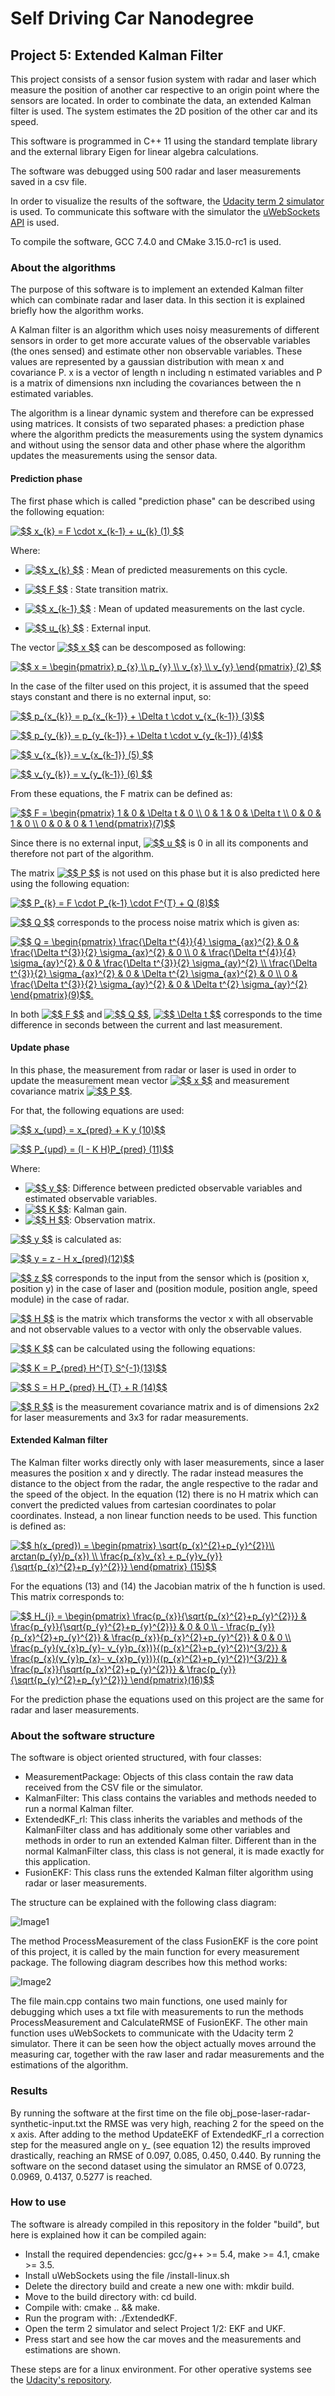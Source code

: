 # Self Driving Car Nanodegree 

## Project 5: Extended Kalman Filter

This project consists of a sensor fusion system with radar and laser which measure the position of another car respective to an origin point where the sensors are located. In order to combinate the data, an extended Kalman filter is used. The system estimates the 2D position of the other car and its speed. 

This software is programmed in C++ 11 using the standard template library and the external library Eigen for linear algebra calculations. 

The software was debugged using 500 radar and laser measurements saved in a csv file. 

In order to visualize the results of the software, the [ Udacity term 2 simulator ](https://github.com/udacity/self-driving-car-sim) is used. To communicate this software with the simulator the [uWebSockets API](https://github.com/uNetworking/uWebSockets) is used. 

To compile the software, GCC 7.4.0 and CMake 3.15.0-rc1 is used.

### About the algorithms

The purpose of this software is to implement an extended Kalman filter which can combinate radar and laser data. In this section it is explained briefly how the algorithm works.

A Kalman filter is an algorithm which uses noisy measurements of different sensors in order to get more accurate values of the observable variables (the ones sensed) and estimate other non observable variables. These values are represented by a gaussian distribution with mean x and covariance P. x is a vector of length n including n estimated variables and P is a matrix of dimensions nxn including the covariances between the n estimated variables.

The algorithm is a linear dynamic system and therefore can be expressed using matrices. It consists of two separated phases: a prediction phase where the algorithm predicts the measurements using the system dynamics and without using the sensor data and other phase where the algorithm updates the measurements using the sensor data. 

#### Prediction phase

The first phase which is called "prediction phase" can be described using the following equation:

<a href="https://www.codecogs.com/eqnedit.php?latex=$$&space;x_{k}&space;=&space;F&space;\cdot&space;x_{k-1}&space;&plus;&space;u_{k}&space;(1)&space;$$" target="_blank"><img src="https://latex.codecogs.com/gif.latex?$$&space;x_{k}&space;=&space;F&space;\cdot&space;x_{k-1}&space;&plus;&space;u_{k}&space;(1)&space;$$" title="$$ x_{k} = F \cdot x_{k-1} + u_{k} (1) $$" /></a>

Where:
- <a href="https://www.codecogs.com/eqnedit.php?latex=\inline&space;$$&space;x_{k}&space;$$" target="_blank"><img src="https://latex.codecogs.com/gif.latex?\inline&space;$$&space;x_{k}&space;$$" title="$$ x_{k} $$" /></a> : Mean of predicted measurements on this cycle.

- <a href="https://www.codecogs.com/eqnedit.php?latex=\inline&space;$$&space;F&space;$$" target="_blank"><img src="https://latex.codecogs.com/gif.latex?\inline&space;$$&space;F&space;$$" title="$$ F $$" /></a> : State transition matrix.

- <a href="https://www.codecogs.com/eqnedit.php?latex=\inline&space;$$&space;x_{k-1}&space;$$" target="_blank"><img src="https://latex.codecogs.com/gif.latex?\inline&space;$$&space;x_{k-1}&space;$$" title="$$ x_{k-1} $$" /></a> : Mean of updated measurements on the last cycle.
- <a href="https://www.codecogs.com/eqnedit.php?latex=\inline&space;$$&space;u_{k}&space;$$" target="_blank"><img src="https://latex.codecogs.com/gif.latex?\inline&space;$$&space;u_{k}&space;$$" title="$$ u_{k} $$" /></a> : External input.

The vector <a href="https://www.codecogs.com/eqnedit.php?latex=\inline&space;$$&space;x&space;$$" target="_blank"><img src="https://latex.codecogs.com/gif.latex?\inline&space;$$&space;x&space;$$" title="$$ x $$" /></a> can be descomposed as following: 

<a href="https://www.codecogs.com/eqnedit.php?latex=$$&space;x&space;=&space;\begin{pmatrix}&space;p_{x}&space;\\&space;p_{y}&space;\\&space;v_{x}&space;\\&space;v_{y}&space;\end{pmatrix}&space;(2)&space;$$" target="_blank"><img src="https://latex.codecogs.com/gif.latex?$$&space;x&space;=&space;\begin{pmatrix}&space;p_{x}&space;\\&space;p_{y}&space;\\&space;v_{x}&space;\\&space;v_{y}&space;\end{pmatrix}&space;(2)&space;$$" title="$$ x = \begin{pmatrix} p_{x} \\ p_{y} \\ v_{x} \\ v_{y} \end{pmatrix} (2) $$" /></a>

In the case of the filter used on this project, it is assumed that the speed stays constant and there is no external input, so:

<a href="https://www.codecogs.com/eqnedit.php?latex=$$&space;p_{x_{k}}&space;=&space;p_{x_{k-1}}&space;&plus;&space;\Delta&space;t&space;\cdot&space;v_{x_{k-1}}&space;(3)$$" target="_blank"><img src="https://latex.codecogs.com/gif.latex?$$&space;p_{x_{k}}&space;=&space;p_{x_{k-1}}&space;&plus;&space;\Delta&space;t&space;\cdot&space;v_{x_{k-1}}&space;(3)$$" title="$$ p_{x_{k}} = p_{x_{k-1}} + \Delta t \cdot v_{x_{k-1}} (3)$$" /></a>

<a href="https://www.codecogs.com/eqnedit.php?latex=$$&space;p_{y_{k}}&space;=&space;p_{y_{k-1}}&space;&plus;&space;\Delta&space;t&space;\cdot&space;v_{y_{k-1}}&space;(4)$$" target="_blank"><img src="https://latex.codecogs.com/gif.latex?$$&space;p_{y_{k}}&space;=&space;p_{y_{k-1}}&space;&plus;&space;\Delta&space;t&space;\cdot&space;v_{y_{k-1}}&space;(4)$$" title="$$ p_{y_{k}} = p_{y_{k-1}} + \Delta t \cdot v_{y_{k-1}} (4)$$" /></a>

<a href="https://www.codecogs.com/eqnedit.php?latex=$$&space;v_{x_{k}}&space;=&space;v_{x_{k-1}}&space;(5)&space;$$" target="_blank"><img src="https://latex.codecogs.com/gif.latex?$$&space;v_{x_{k}}&space;=&space;v_{x_{k-1}}&space;(5)&space;$$" title="$$ v_{x_{k}} = v_{x_{k-1}} (5) $$" /></a>

<a href="https://www.codecogs.com/eqnedit.php?latex=$$&space;v_{y_{k}}&space;=&space;v_{y_{k-1}}&space;(6)&space;$$" target="_blank"><img src="https://latex.codecogs.com/gif.latex?$$&space;v_{y_{k}}&space;=&space;v_{y_{k-1}}&space;(6)&space;$$" title="$$ v_{y_{k}} = v_{y_{k-1}} (6) $$" /></a>

From these equations, the F matrix can be defined as: 

<a href="https://www.codecogs.com/eqnedit.php?latex=$$&space;F&space;=&space;\begin{pmatrix}&space;1&space;&&space;0&space;&&space;\Delta&space;t&space;&&space;0&space;\\&space;0&space;&&space;1&space;&&space;0&space;&&space;\Delta&space;t&space;\\&space;0&space;&&space;0&space;&&space;1&space;&&space;0&space;\\&space;0&space;&&space;0&space;&&space;0&space;&&space;1&space;\end{pmatrix}(7)$$" target="_blank"><img src="https://latex.codecogs.com/gif.latex?$$&space;F&space;=&space;\begin{pmatrix}&space;1&space;&&space;0&space;&&space;\Delta&space;t&space;&&space;0&space;\\&space;0&space;&&space;1&space;&&space;0&space;&&space;\Delta&space;t&space;\\&space;0&space;&&space;0&space;&&space;1&space;&&space;0&space;\\&space;0&space;&&space;0&space;&&space;0&space;&&space;1&space;\end{pmatrix}(7)$$" title="$$ F = \begin{pmatrix} 1 & 0 & \Delta t & 0 \\ 0 & 1 & 0 & \Delta t \\ 0 & 0 & 1 & 0 \\ 0 & 0 & 0 & 1 \end{pmatrix}(7)$$" /></a>

Since there is no external input, <a href="https://www.codecogs.com/eqnedit.php?latex=\inline&space;$$&space;u&space;$$" target="_blank"><img src="https://latex.codecogs.com/gif.latex?\inline&space;$$&space;u&space;$$" title="$$ u $$" /></a> is 0 in all its components and therefore not part of the algorithm.

The matrix <a href="https://www.codecogs.com/eqnedit.php?latex=\inline&space;$$&space;P&space;$$" target="_blank"><img src="https://latex.codecogs.com/gif.latex?\inline&space;$$&space;P&space;$$" title="$$ P $$" /></a> is not used on this phase but it is also predicted here using the following equation:

<a href="https://www.codecogs.com/eqnedit.php?latex=$$&space;P_{k}&space;=&space;F&space;\cdot&space;P_{k-1}&space;\cdot&space;F^{T}&space;&plus;&space;Q&space;(8)$$" target="_blank"><img src="https://latex.codecogs.com/gif.latex?$$&space;P_{k}&space;=&space;F&space;\cdot&space;P_{k-1}&space;\cdot&space;F^{T}&space;&plus;&space;Q&space;(8)$$" title="$$ P_{k} = F \cdot P_{k-1} \cdot F^{T} + Q (8)$$" /></a>

<a href="https://www.codecogs.com/eqnedit.php?latex=\inline&space;$$&space;Q&space;$$" target="_blank"><img src="https://latex.codecogs.com/gif.latex?\inline&space;$$&space;Q&space;$$" title="$$ Q $$" /></a> corresponds to the process noise matrix which is given as:

<a href="https://www.codecogs.com/eqnedit.php?latex=$$&space;Q&space;=&space;\begin{pmatrix}&space;\frac{\Delta&space;t^{4}}{4}&space;\sigma_{ax}^{2}&space;&&space;0&space;&&space;\frac{\Delta&space;t^{3}}{2}&space;\sigma_{ax}^{2}&space;&&space;0&space;\\&space;0&space;&&space;\frac{\Delta&space;t^{4}}{4}&space;\sigma_{ay}^{2}&space;&&space;0&space;&&space;\frac{\Delta&space;t^{3}}{2}&space;\sigma_{ay}^{2}&space;\\&space;\frac{\Delta&space;t^{3}}{2}&space;\sigma_{ax}^{2}&space;&&space;0&space;&&space;\Delta&space;t^{2}&space;\sigma_{ax}^{2}&space;&&space;0&space;\\&space;0&space;&&space;\frac{\Delta&space;t^{3}}{2}&space;\sigma_{ay}^{2}&space;&&space;0&space;&&space;\Delta&space;t^{2}&space;\sigma_{ay}^{2}&space;\end{pmatrix}(9)$$." target="_blank"><img src="https://latex.codecogs.com/gif.latex?$$&space;Q&space;=&space;\begin{pmatrix}&space;\frac{\Delta&space;t^{4}}{4}&space;\sigma_{ax}^{2}&space;&&space;0&space;&&space;\frac{\Delta&space;t^{3}}{2}&space;\sigma_{ax}^{2}&space;&&space;0&space;\\&space;0&space;&&space;\frac{\Delta&space;t^{4}}{4}&space;\sigma_{ay}^{2}&space;&&space;0&space;&&space;\frac{\Delta&space;t^{3}}{2}&space;\sigma_{ay}^{2}&space;\\&space;\frac{\Delta&space;t^{3}}{2}&space;\sigma_{ax}^{2}&space;&&space;0&space;&&space;\Delta&space;t^{2}&space;\sigma_{ax}^{2}&space;&&space;0&space;\\&space;0&space;&&space;\frac{\Delta&space;t^{3}}{2}&space;\sigma_{ay}^{2}&space;&&space;0&space;&&space;\Delta&space;t^{2}&space;\sigma_{ay}^{2}&space;\end{pmatrix}(9)$$." title="$$ Q = \begin{pmatrix} \frac{\Delta t^{4}}{4} \sigma_{ax}^{2} & 0 & \frac{\Delta t^{3}}{2} \sigma_{ax}^{2} & 0 \\ 0 & \frac{\Delta t^{4}}{4} \sigma_{ay}^{2} & 0 & \frac{\Delta t^{3}}{2} \sigma_{ay}^{2} \\ \frac{\Delta t^{3}}{2} \sigma_{ax}^{2} & 0 & \Delta t^{2} \sigma_{ax}^{2} & 0 \\ 0 & \frac{\Delta t^{3}}{2} \sigma_{ay}^{2} & 0 & \Delta t^{2} \sigma_{ay}^{2} \end{pmatrix}(9)$$." /></a>

In both <a href="https://www.codecogs.com/eqnedit.php?latex=\inline&space;$$&space;F&space;$$" target="_blank"><img src="https://latex.codecogs.com/gif.latex?\inline&space;$$&space;F&space;$$" title="$$ F $$" /></a> and <a href="https://www.codecogs.com/eqnedit.php?latex=\inline&space;$$&space;Q&space;$$" target="_blank"><img src="https://latex.codecogs.com/gif.latex?\inline&space;$$&space;Q&space;$$" title="$$ Q $$" /></a>, <a href="https://www.codecogs.com/eqnedit.php?latex=\inline&space;$$&space;\Delta&space;t&space;$$" target="_blank"><img src="https://latex.codecogs.com/gif.latex?\inline&space;$$&space;\Delta&space;t&space;$$" title="$$ \Delta t $$" /></a> corresponds to the time difference in seconds between the current and last measurement.

#### Update phase

In this phase, the measurement from radar or laser is used in order to update the measurement mean vector <a href="https://www.codecogs.com/eqnedit.php?latex=\inline&space;$$&space;x&space;$$" target="_blank"><img src="https://latex.codecogs.com/gif.latex?\inline&space;$$&space;x&space;$$" title="$$ x $$" /></a> and measurement covariance matrix <a href="https://www.codecogs.com/eqnedit.php?latex=\inline&space;$$&space;P&space;$$" target="_blank"><img src="https://latex.codecogs.com/gif.latex?\inline&space;$$&space;P&space;$$" title="$$ P $$" /></a>. 

For that, the following equations are used:

<a href="https://www.codecogs.com/eqnedit.php?latex=$$&space;x_{upd}&space;=&space;x_{pred}&space;&plus;&space;K&space;y&space;(10)$$" target="_blank"><img src="https://latex.codecogs.com/gif.latex?$$&space;x_{upd}&space;=&space;x_{pred}&space;&plus;&space;K&space;y&space;(10)$$" title="$$ x_{upd} = x_{pred} + K y (10)$$" /></a>

<a href="https://www.codecogs.com/eqnedit.php?latex=$$&space;P_{upd}&space;=&space;(I&space;-&space;K&space;H)P_{pred}&space;(11)$$" target="_blank"><img src="https://latex.codecogs.com/gif.latex?$$&space;P_{upd}&space;=&space;(I&space;-&space;K&space;H)P_{pred}&space;(11)$$" title="$$ P_{upd} = (I - K H)P_{pred} (11)$$" /></a>

Where:

- <a href="https://www.codecogs.com/eqnedit.php?latex=\inline&space;$$&space;y&space;$$" target="_blank"><img src="https://latex.codecogs.com/gif.latex?\inline&space;$$&space;y&space;$$" title="$$ y $$" /></a>: Difference between predicted observable variables and estimated observable variables.
- <a href="https://www.codecogs.com/eqnedit.php?latex=\inline&space;$$&space;K&space;$$" target="_blank"><img src="https://latex.codecogs.com/gif.latex?\inline&space;$$&space;K&space;$$" title="$$ K $$" /></a>: Kalman gain.
- <a href="https://www.codecogs.com/eqnedit.php?latex=\inline&space;$$&space;H&space;$$" target="_blank"><img src="https://latex.codecogs.com/gif.latex?\inline&space;$$&space;H&space;$$" title="$$ H $$" /></a>: Observation matrix.

<a href="https://www.codecogs.com/eqnedit.php?latex=\inline&space;$$&space;y&space;$$" target="_blank"><img src="https://latex.codecogs.com/gif.latex?\inline&space;$$&space;y&space;$$" title="$$ y $$" /></a> is calculated as:

<a href="https://www.codecogs.com/eqnedit.php?latex=$$&space;y&space;=&space;z&space;-&space;H&space;x_{pred}(12)$$" target="_blank"><img src="https://latex.codecogs.com/gif.latex?$$&space;y&space;=&space;z&space;-&space;H&space;x_{pred}(12)$$" title="$$ y = z - H x_{pred}(12)$$" /></a>

<a href="https://www.codecogs.com/eqnedit.php?latex=\inline&space;$$&space;z&space;$$" target="_blank"><img src="https://latex.codecogs.com/gif.latex?\inline&space;$$&space;z&space;$$" title="$$ z $$" /></a> corresponds to the input from the sensor which is (position x, position y) in the case of laser and (position module, position angle, speed module) in the case of radar.

<a href="https://www.codecogs.com/eqnedit.php?latex=\inline&space;$$&space;H&space;$$" target="_blank"><img src="https://latex.codecogs.com/gif.latex?\inline&space;$$&space;H&space;$$" title="$$ H $$" /></a> is the matrix which transforms the vector x with all observable and not observable values to a vector with only the observable values.

<a href="https://www.codecogs.com/eqnedit.php?latex=\inline&space;$$&space;K&space;$$" target="_blank"><img src="https://latex.codecogs.com/gif.latex?\inline&space;$$&space;K&space;$$" title="$$ K $$" /></a> can be calculated using the following equations:

<a href="https://www.codecogs.com/eqnedit.php?latex=$$&space;K&space;=&space;P_{pred}&space;H^{T}&space;S^{-1}(13)$$" target="_blank"><img src="https://latex.codecogs.com/gif.latex?$$&space;K&space;=&space;P_{pred}&space;H^{T}&space;S^{-1}(13)$$" title="$$ K = P_{pred} H^{T} S^{-1}(13)$$" /></a>

<a href="https://www.codecogs.com/eqnedit.php?latex=$$&space;S&space;=&space;H&space;P_{pred}&space;H_{T}&space;&plus;&space;R&space;(14)$$" target="_blank"><img src="https://latex.codecogs.com/gif.latex?$$&space;S&space;=&space;H&space;P_{pred}&space;H_{T}&space;&plus;&space;R&space;(14)$$" title="$$ S = H P_{pred} H_{T} + R (14)$$" /></a>

<a href="https://www.codecogs.com/eqnedit.php?latex=\inline&space;$$&space;R&space;$$" target="_blank"><img src="https://latex.codecogs.com/gif.latex?\inline&space;$$&space;R&space;$$" title="$$ R $$" /></a> is the measurement covariance matrix and is of dimensions 2x2 for laser measurements and 3x3 for radar measurements.

#### Extended Kalman filter

The Kalman filter works directly only with laser measurements, since a laser measures the position x and y directly. The radar instead measures the distance to the object from the radar, the angle respective to the radar and the speed of the object. In the equation (12) there is no H matrix which can convert the predicted values from cartesian coordinates to polar coordinates. Instead, a non linear function needs to be used. This function is defined as:

<a href="https://www.codecogs.com/eqnedit.php?latex=$$&space;h(x_{pred})&space;=&space;\begin{pmatrix}&space;\sqrt{p_{x}^{2}&plus;p_{y}^{2}}\\&space;arctan(p_{y}/p_{x})&space;\\&space;\frac{p_{x}v_{x}&space;&plus;&space;p_{y}v_{y}}{\sqrt{p_{x}^{2}&plus;p_{y}^{2}}}&space;\end{pmatrix}&space;(15)$$" target="_blank"><img src="https://latex.codecogs.com/gif.latex?$$&space;h(x_{pred})&space;=&space;\begin{pmatrix}&space;\sqrt{p_{x}^{2}&plus;p_{y}^{2}}\\&space;arctan(p_{y}/p_{x})&space;\\&space;\frac{p_{x}v_{x}&space;&plus;&space;p_{y}v_{y}}{\sqrt{p_{x}^{2}&plus;p_{y}^{2}}}&space;\end{pmatrix}&space;(15)$$" title="$$ h(x_{pred}) = \begin{pmatrix} \sqrt{p_{x}^{2}+p_{y}^{2}}\\ arctan(p_{y}/p_{x}) \\ \frac{p_{x}v_{x} + p_{y}v_{y}}{\sqrt{p_{x}^{2}+p_{y}^{2}}} \end{pmatrix} (15)$$" /></a>

For the equations (13) and (14) the Jacobian matrix of the h function is used. This matrix corresponds to:

<a href="https://www.codecogs.com/eqnedit.php?latex=$$&space;H_{j}&space;=&space;\begin{pmatrix}&space;\frac{p_{x}}{\sqrt{p_{x}^{2}&plus;p_{y}^{2}}}&space;&&space;\frac{p_{y}}{\sqrt{p_{y}^{2}&plus;p_{y}^{2}}}&space;&&space;0&space;&&space;0&space;\\&space;-&space;\frac{p_{y}}{p_{x}^{2}&plus;p_{y}^{2}}&space;&&space;\frac{p_{x}}{p_{x}^{2}&plus;p_{y}^{2}}&space;&&space;0&space;&&space;0&space;\\&space;\frac{p_{y}(v_{x}p_{y}-&space;v_{y}p_{x})}{(p_{x}^{2}&plus;p_{y}^{2})^{3/2}}&space;&&space;\frac{p_{x}(v_{y}p_{x}-&space;v_{x}p_{y})}{(p_{x}^{2}&plus;p_{y}^{2})^{3/2}}&space;&&space;\frac{p_{x}}{\sqrt{p_{x}^{2}&plus;p_{y}^{2}}}&space;&&space;\frac{p_{y}}{\sqrt{p_{y}^{2}&plus;p_{y}^{2}}}&space;\end{pmatrix}(16)$$" target="_blank"><img src="https://latex.codecogs.com/gif.latex?$$&space;H_{j}&space;=&space;\begin{pmatrix}&space;\frac{p_{x}}{\sqrt{p_{x}^{2}&plus;p_{y}^{2}}}&space;&&space;\frac{p_{y}}{\sqrt{p_{y}^{2}&plus;p_{y}^{2}}}&space;&&space;0&space;&&space;0&space;\\&space;-&space;\frac{p_{y}}{p_{x}^{2}&plus;p_{y}^{2}}&space;&&space;\frac{p_{x}}{p_{x}^{2}&plus;p_{y}^{2}}&space;&&space;0&space;&&space;0&space;\\&space;\frac{p_{y}(v_{x}p_{y}-&space;v_{y}p_{x})}{(p_{x}^{2}&plus;p_{y}^{2})^{3/2}}&space;&&space;\frac{p_{x}(v_{y}p_{x}-&space;v_{x}p_{y})}{(p_{x}^{2}&plus;p_{y}^{2})^{3/2}}&space;&&space;\frac{p_{x}}{\sqrt{p_{x}^{2}&plus;p_{y}^{2}}}&space;&&space;\frac{p_{y}}{\sqrt{p_{y}^{2}&plus;p_{y}^{2}}}&space;\end{pmatrix}(16)$$" title="$$ H_{j} = \begin{pmatrix} \frac{p_{x}}{\sqrt{p_{x}^{2}+p_{y}^{2}}} & \frac{p_{y}}{\sqrt{p_{y}^{2}+p_{y}^{2}}} & 0 & 0 \\ - \frac{p_{y}}{p_{x}^{2}+p_{y}^{2}} & \frac{p_{x}}{p_{x}^{2}+p_{y}^{2}} & 0 & 0 \\ \frac{p_{y}(v_{x}p_{y}- v_{y}p_{x})}{(p_{x}^{2}+p_{y}^{2})^{3/2}} & \frac{p_{x}(v_{y}p_{x}- v_{x}p_{y})}{(p_{x}^{2}+p_{y}^{2})^{3/2}} & \frac{p_{x}}{\sqrt{p_{x}^{2}+p_{y}^{2}}} & \frac{p_{y}}{\sqrt{p_{y}^{2}+p_{y}^{2}}} \end{pmatrix}(16)$$" /></a>

For the prediction phase the equations used on this project are the same for radar and laser measurements.

### About the software structure

The software is object oriented structured, with four classes:
- MeasurementPackage: Objects of this class contain the raw data received from the CSV file or the simulator.
- KalmanFilter: This class contains the variables and methods needed to run a normal Kalman filter.
- ExtendedKF_rl: This class inherits the variables and methods of the KalmanFilter class and has additionaly some other variables and methods in order to run an extended Kalman filter. Different than in the normal KalmanFilter class, this class is not general, it is made exactly for this application.
- FusionEKF: This class runs the extended Kalman filter algorithm using radar or laser measurements.

The structure can be explained with the following class diagram:

![ Image1](./Images/ClassDiagram.png  "Class diagram")


The method ProcessMeasurement of the class FusionEKF is the core point of this project, it is called by the main function for every measurement package. The following diagram describes how this method works:

![ Image2](./Images/ProcessMeasurement.png  "Process measurement")

The file main.cpp contains two main functions, one used mainly for debugging which uses a txt file with measurements to run the methods ProcessMeasurement and CalculateRMSE of FusionEKF. The other main function uses uWebSockets to communicate with the Udacity term 2 simulator. There it can be seen how the object actually moves arround the measuring car, together with the raw laser and radar measurements and the estimations of the algorithm.

### Results

By running the software at the first time on the file obj_pose-laser-radar-synthetic-input.txt the RMSE was very high, reaching 2 for the speed on the x axis. After adding to the method UpdateEKF of ExtendedKF_rl a correction step for the measured angle on y_ (see equation 12) the results improved drastically, reaching an RMSE of 0.097, 0.085, 0.450, 0.440. By running the software on the second dataset using the simulator an RMSE of 0.0723, 0.0969, 0.4137, 0.5277 is reached.

### How to use

The software is already compiled in this repository in the folder "build", but here is explained how it can be compiled again:

- Install the required dependencies: gcc/g++ >= 5.4, make >= 4.1, cmake >= 3.5.
- Install uWebSockets using the file /install-linux.sh
- Delete the directory build and create a new one with: mkdir build.
- Move to the build directory with: cd build.
- Compile with: cmake .. && make.
- Run the program with: ./ExtendedKF.
- Open the term 2 simulator and select Project 1/2: EKF and UKF.
- Press start and see how the car moves and the measurements and estimations are shown.

These steps are for a linux environment. For other operative systems see the [Udacity's repository](https://github.com/udacity/CarND-Extended-Kalman-Filter-Project).





